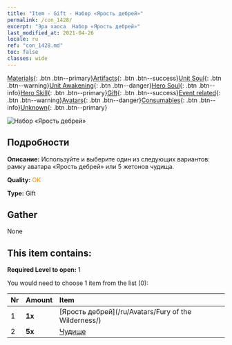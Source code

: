 ```yaml
---
title: "Item - Gift - Набор «Ярость дебрей»"
permalink: /con_1428/
excerpt: "Эра хаоса  Набор «Ярость дебрей»"
last_modified_at: 2021-04-26
locale: ru
ref: "con_1428.md"
toc: false
classes: wide
---
```

 [Materials](/ItemsRU/){: .btn .btn--primary}[Artifacts](/ItemsRU/Artifacts/){: .btn .btn--success}[Unit Soul](/ItemsRU/UnitSoul/){: .btn .btn--warning}[Unit Awakening](/ItemsRU/UnitAwakening/){: .btn .btn--danger}[Hero Soul](/ItemsRU/HeroSoul/){: .btn .btn--info}[Hero Skill](/ItemsRU/HeroSkill/){: .btn .btn--primary}[Gift](/ItemsRU/Gift/){: .btn .btn--success}[Event related](/ItemsRU/Events/){: .btn .btn--warning}[Avatars](/ItemsRU/Avatars/){: .btn .btn--danger}[Consumables](/ItemsRU/Consumables/){: .btn .btn--info}[Unknown](/ItemsRU/Unknown/){: .btn .btn--primary}

 ![Набор «Ярость дебрей»](/images/t/i_907042.png)

## Подробности
 **Описание:** Используйте и выберите один из следующих вариантов: рамку аватара «Ярость дебрей» или 5 жетонов чудища.

 **Quality:** <span style="color: #FF8C00">OK</span>

 **Type:** Gift

## Gather

  None

## This item contains:

 **Required Level to open:** 1

 You would need to choose 1 item from the list (0):

  | Nr | Amount |     Item    |
  |:---|:-------|:------------|
  | 1 |  **1x** | [Ярость дебрей](/ru/Avatars/Fury of the Wilderness/) |  | 
  | 2 |  **5x** | [Чудище](/ItemsRU/unt_223/) |  | 
